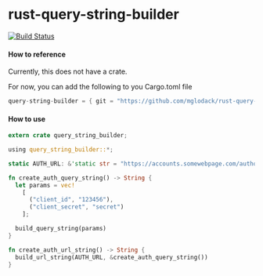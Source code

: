 # rust-query-string-builder

[![Build Status](https://travis-ci.org/mglodack/rust-query-string-builder.svg?branch=master)](https://travis-ci.org/mglodack/rust-query-string-builder)

#### How to reference

Currently, this does not have a crate.

For now, you can add the following to you Cargo.toml file
```rust
query-string-builder = { git = "https://github.com/mglodack/rust-query-string-builder.git" }
```

#### How to use

```rust
extern crate query_string_builder;

using query_string_builder::*;

static AUTH_URL: &'static str = "https://accounts.somewebpage.com/authorize/";

fn create_auth_query_string() -> String {
  let params = vec!
    [
      ("client_id", "123456"),
      ("client_secret", "secret")
    ];

  build_query_string(params)
}

fn create_auth_url_string() -> String {
  build_url_string(AUTH_URL, &create_auth_query_string())
}
```
